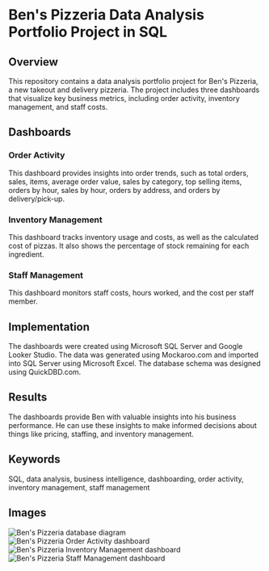 <!DOCTYPE html>
<html>
<head>
  <title>Ben's Pizzeria Data Analysis Portfolio Project in SQL</title>
</head>
<body>
  <h1>Ben's Pizzeria Data Analysis Portfolio Project in SQL</h1>

  <h2>Overview</h2>

  <p>This repository contains a data analysis portfolio project for Ben's Pizzeria, a new takeout and delivery pizzeria. The project includes three dashboards that visualize key business metrics, including order activity, inventory management, and staff costs.</p>

  <h2>Dashboards</h2>

  <h3>Order Activity</h3>

  <p>This dashboard provides insights into order trends, such as total orders, sales, items, average order value, sales by category, top selling items, orders by hour, sales by hour, orders by address, and orders by delivery/pick-up.</p>

  <h3>Inventory Management</h3>

  <p>This dashboard tracks inventory usage and costs, as well as the calculated cost of pizzas. It also shows the percentage of stock remaining for each ingredient.</p>

  <h3>Staff Management</h3>

  <p>This dashboard monitors staff costs, hours worked, and the cost per staff member.</p>

  <h2>Implementation</h2>

  <p>The dashboards were created using Microsoft SQL Server and Google Looker Studio. The data was generated using Mockaroo.com and imported into SQL Server using Microsoft Excel. The database schema was designed using QuickDBD.com.</p>

  <h2>Results</h2>

  <p>The dashboards provide Ben with valuable insights into his business performance. He can use these insights to make informed decisions about things like pricing, staffing, and inventory management.</p>

  <h2>Keywords</h2>

  <p>SQL, data analysis, business intelligence, dashboarding, order activity, inventory management, staff management</p>

  <h2>Images</h2>

  <img src="https://example.com/ben-pizzeria-database-diagram.png" alt="Ben's Pizzeria database diagram">
  <img src="https://example.com/ben-pizzeria-order-activity-dashboard.png" alt="Ben's Pizzeria Order Activity dashboard">
  <img src="https://example.com/ben-pizzeria-inventory-management-dashboard.png" alt="Ben's Pizzeria Inventory Management dashboard">
  <img src="https://example.com/ben-pizzeria-staff-management-dashboard.png" alt="Ben's Pizzeria Staff Management dashboard">

</body>
</html>
